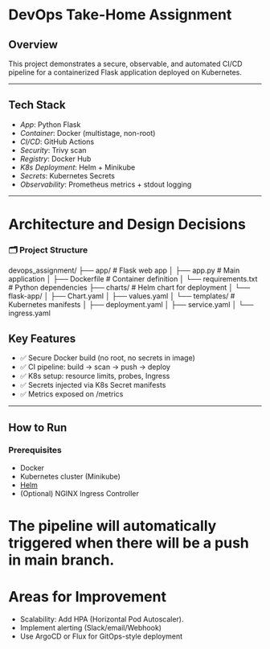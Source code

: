 # DevOps Take-Home Assignment

## Overview

This project demonstrates a secure, observable, and automated CI/CD pipeline for a containerized Flask application deployed on Kubernetes.

---

## Tech Stack

- *App*: Python Flask
- *Container*: Docker (multistage, non-root)
- *CI/CD*: GitHub Actions
- *Security*: Trivy scan
- *Registry*: Docker Hub
- *K8s Deployment*: Helm + Minikube
- *Secrets*: Kubernetes Secrets
- *Observability*: Prometheus metrics + stdout logging

---

# Architecture and Design Decisions

### 🗂 Project Structure

devops_assignment/
├── app/ # Flask web app
│ ├── app.py # Main application
│ ├── Dockerfile # Container definition
│ └── requirements.txt # Python dependencies
├── charts/ # Helm chart for deployment
│ └── flask-app/
│ ├── Chart.yaml
│ ├── values.yaml
│ └── templates/ # Kubernetes manifests
│ ├── deployment.yaml
│ ├── service.yaml
│ └── ingress.yaml

## Key Features

- ✅ Secure Docker build (no root, no secrets in image)
- ✅ CI pipeline: build → scan → push → deploy
- ✅ K8s setup: resource limits, probes, Ingress
- ✅ Secrets injected via K8s Secret manifests
- ✅ Metrics exposed on /metrics

---

## How to Run

### Prerequisites

- Docker
- Kubernetes cluster (Minikube)
- [Helm](https://helm.sh/)
- (Optional) NGINX Ingress Controller

# The pipeline will automatically triggered when there will be a push in main branch.

# Areas for Improvement

- Scalability: Add HPA (Horizontal Pod Autoscaler).
- Implement alerting (Slack/email/Webhook)
- Use ArgoCD or Flux for GitOps-style deployment
  
